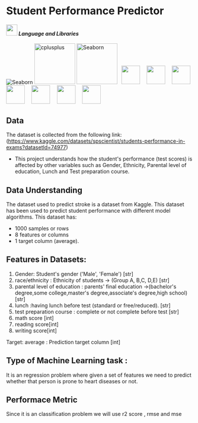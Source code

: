 # Student Performance Predictor

#### <img src="https://media.giphy.com/media/iY8CRBdQXODJSCERIr/giphy.gif" width="30px">&nbsp;***Language and Libraries*** 
<p>
<a><img src="https://img.shields.io/badge/Python-FFD43B?style=for-the-badge&logo=python&logoColor=darkgreen" alt="Seaborn"/></a>
 <a><img src="https://matplotlib.org/_static/logo2_compressed.svg" alt="cplusplus" width="110"/></a>
<a><img src="https://seaborn.pydata.org/_static/logo-wide-lightbg.svg" alt="Seaborn"width="110"/></a>
  <code> <img height="50" src="https://upload.wikimedia.org/wikipedia/commons/7/7e/Spyder_logo.svg"> </code>
  <code> <img height="50" src="https://www.vectorlogo.zone/logos/jupyter/jupyter-ar21.svg"> </code>
  <code> <img height="50" src="https://upload.wikimedia.org/wikipedia/commons/thumb/e/ed/Pandas_logo.svg/768px-Pandas_logo.svg.png"> </code>
  <code> <img height="50" src="https://www.vectorlogo.zone/logos/pocoo_flask/pocoo_flask-ar21.svg"> </code>
  <code> <img height="50" src="https://www.vectorlogo.zone/logos/numpy/numpy-ar21.svg"> </code>
  <code> <img height="50" src="https://raw.githubusercontent.com/valohai/ml-logos/master/scipy.svg"> </code>
  <code> <img height="50" src="https://seeklogo.com/images/S/scikit-learn-logo-8766D07E2E-seeklogo.com.png"> </code>
</p>


## Data
The dataset is collected from the following link: 
(https://www.kaggle.com/datasets/spscientist/students-performance-in-exams?datasetId=74977)

* This project understands how the student's performance (test scores) is affected by other variables such as Gender, Ethnicity, Parental level of education, Lunch and Test preparation course.

## Data Understanding
The dataset used to predict stroke is a dataset from Kaggle. This dataset has been used to predict student performance with  different model algorithms. This dataset has:
- 1000 samples or rows
- 8 features or columns 
- 1 target column (average).



## Features in Datasets:
1. Gender: Student's gender ('Male', 'Female') [str]
2. race/ethnicity : Ethnicity of students -> (Group A, B,C, D,E) [str]
3. parental level of education :  parents' final education ->(bachelor's degree,some college,master's degree,associate's degree,high school)[str]
4. lunch :having lunch before test (standard or free/reduced). [str]
5. test preparation course : complete or not complete before test [str]
6. math score [int]
7. reading score[int]
8. writing score[int]

Target:
average : Prediction target column [int]

## Type of Machine Learning task : 
It is an regression problem where given a set of features we need to predict whether that person is prone to heart diseases or not.

## Performace Metric
Since it is an classification problem we will use r2 score , rmse and mse



